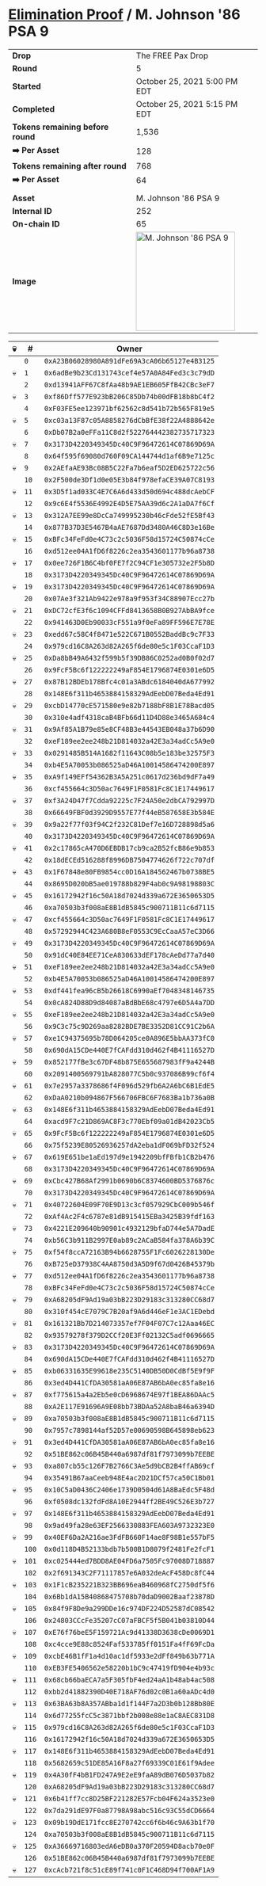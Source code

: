 # [Elimination Proof](./readme.md) / M. Johnson &#039;86 PSA 9

|||
|---|---|
| **Drop** | The FREE Pax Drop |
| **Round** | 5 |
| **Started** | October 25, 2021 5:00 PM EDT |
| **Completed** | October 25, 2021 5:15 PM EDT |
| **Tokens remaining before round** | 1,536 |
| **➡️ Per Asset** | 128 |
| **Tokens remaining after round** | 768 |
| **➡️ Per Asset** | 64 |
| | |
| **Asset** | M. Johnson &#039;86 PSA 9 |
| **Internal ID** | 252 |
| **On-chain ID** | 65 |
| **Image** | <img src="https://tcdn.blokpax.com/94aa4804-2e32-46e1-81b9-081bd67f276d/7a7b5a53110dcd2f79ca756d974c7b022a36a8a030e91ed64e96b1ac814ee851.jpg" height="200" alt="M. Johnson &#039;86 PSA 9" /> |


| 💀 | # | Owner |
| --- | --- | --- |
|  | `0` | `0xA23B06028980A891dFe69A3cA06b65127e4B3125` |
| 💀 | `1` | `0x6adBe9b23Cd131743cef4e57A0A84Fed3c3c79dD` |
|  | `2` | `0xd13941AFF67C8fAa48b9AE1EB605FfB42CBc3eF7` |
| 💀 | `3` | `0xf86Dff577E923bB206C85Db74b00dFB18b8bC4f2` |
|  | `4` | `0xF03FE5ee123971bf62562c8d541b72b565F819e5` |
| 💀 | `5` | `0xc03a13F87c05A8858276dCbBfE38f22A4888642e` |
|  | `6` | `0xDb07B2a0eFFa11C8d2f522764442382735717323` |
| 💀 | `7` | `0x3173D4220349345Dc40C9F96472614C07869D69A` |
|  | `8` | `0x64f595f69080d760F09CA144744d1af6B9e7125c` |
| 💀 | `9` | `0x2AEfaAE93Bc08B5C22Fa7b6eaf5D2ED625722c56` |
|  | `10` | `0x2F500de3Df1d0e05E3b84f978efaCE39A07C8193` |
| 💀 | `11` | `0x3D5f1ad033C4E7C6A6d433d50d694c488dcAebCF` |
|  | `12` | `0x9c6E4f5536E4992E4D5E75AA39d6c2A1aDA7f6Cf` |
| 💀 | `13` | `0x312A7EE99e8DcCa749995230b46cFde52fE5Bf43` |
|  | `14` | `0x877B37D3E5467B4aAE7687Dd3480A46C8D3e16Be` |
| 💀 | `15` | `0xBFc34FeFd0e4C73c2c5036F58d15724C50874cCe` |
|  | `16` | `0xd512ee04A1fD6f8226c2ea3543601177b96a8738` |
| 💀 | `17` | `0x0ee726F1B6C4bf0FE7f2C94CF1e305732e2F5b8D` |
|  | `18` | `0x3173D4220349345Dc40C9F96472614C07869D69A` |
| 💀 | `19` | `0x3173D4220349345Dc40C9F96472614C07869D69A` |
|  | `20` | `0x07Ae3f321Ab9422e978a9f953f34C88907Ecc27b` |
| 💀 | `21` | `0xDC72cfE3f6c1094CFFd8413658B0B927AbBA9fce` |
|  | `22` | `0x941463D0Eb90033cF551a9f0eFa89FF596E7E78E` |
| 💀 | `23` | `0xedd67c58C4f8471e522C671B0552BaddBc9c7F33` |
|  | `24` | `0x979cd16C8A263d82A265f6de80e5c1F03CcaF1D3` |
| 💀 | `25` | `0xDa8bB49A6432f599b5f39DB86C0252ad0B0f02d7` |
|  | `26` | `0x9FcF5Bc6f122222249aF854E1796874E0301e6D5` |
| 💀 | `27` | `0x87B12BDEb178Bfc4c01a3ABdc6184040dA677992` |
|  | `28` | `0x148E6f311b4653884158329AdEebD07Beda4Ed91` |
| 💀 | `29` | `0xcbD14770cE571580e9e82b7188bF8B1E78Bacd05` |
|  | `30` | `0x310e4adf4318caB4BFb66d11D4D88e3465A684c4` |
| 💀 | `31` | `0x9Af85A1B79e85e8CF48B3e44543EB048a37b6D90` |
|  | `32` | `0xeF189ee2ee248b21D814032a42E3a34adCc5A9e0` |
| 💀 | `33` | `0x0291485B514A1682f11643C08b5e183be32575F3` |
|  | `34` | `0xb4E5A70053b086525aD46A10014586474200E897` |
| 💀 | `35` | `0xA9f149EFf54362B3A5A251c0617d236bd9dF7a49` |
|  | `36` | `0xcf455664c3D50ac7649F1F0581Fc8C1E17449617` |
| 💀 | `37` | `0xf3A24D47f7Cdda92225c7F24A50e2dbCA792997D` |
|  | `38` | `0x66649FBF0d3929D9557E77f44eB587658E3b584E` |
| 💀 | `39` | `0x9a22f77f03f94C2f232C81Def7e16D728898d5a6` |
|  | `40` | `0x3173D4220349345Dc40C9F96472614C07869D69A` |
| 💀 | `41` | `0x2c17865cA470D6EBDB17cb9ca2B52fcB86e9b853` |
|  | `42` | `0x18dECEd516288f8996DB7504774626f722c707df` |
| 💀 | `43` | `0x1F67848e80FB9854cc0D16A184562467b0738BE5` |
|  | `44` | `0x8695D020bB5ae019788b829F4ab0c9A98198803C` |
| 💀 | `45` | `0x16172942f16c50A18d7024d339a672E3650653D5` |
|  | `46` | `0xa70503b3f008aE8B1dB5845c900711B11c6d7115` |
| 💀 | `47` | `0xcf455664c3D50ac7649F1F0581Fc8C1E17449617` |
|  | `48` | `0x57292944C423A680B8eF0553C9EcCaaA57eC3D66` |
| 💀 | `49` | `0x3173D4220349345Dc40C9F96472614C07869D69A` |
|  | `50` | `0x91dC40E84EE71CeA830633dEF178cAeDd77a7d40` |
| 💀 | `51` | `0xeF189ee2ee248b21D814032a42E3a34adCc5A9e0` |
|  | `52` | `0xb4E5A70053b086525aD46A10014586474200E897` |
| 💀 | `53` | `0xdf441fea96cB5b26618C6990aEf7048348146735` |
|  | `54` | `0x0cA824D88D9d84087aBdBbE68c4797e6D5A4a7DD` |
| 💀 | `55` | `0xeF189ee2ee248b21D814032a42E3a34adCc5A9e0` |
|  | `56` | `0x9C3c75c9D269aa8282BDE7BE3352D81CC91C2b6A` |
| 💀 | `57` | `0xe1C94375695b78D064205ce0A896E5bbAA373fC0` |
|  | `58` | `0x690dA15CDe440E7fCAFdd310d462f4B41116527D` |
| 💀 | `59` | `0x852177fBe3c67DF48b875E655687983fF9a4244B` |
|  | `60` | `0x2091400569791bA828077C5b0c937086B99cf6f4` |
| 💀 | `61` | `0x7e2957a3378686f4F096d529fb6A2A6bC6B1EdE5` |
|  | `62` | `0xDaA0210b094867F566706FBC6F7683Ba1b736a0B` |
| 💀 | `63` | `0x148E6f311b4653884158329AdEebD07Beda4Ed91` |
|  | `64` | `0xacd9F7c21D869AC8F3c770Ebf09a01dB42023Cb5` |
| 💀 | `65` | `0x9FcF5Bc6f122222249aF854E1796874E0301e6D5` |
|  | `66` | `0x75f5239E80526936257dA2eba1dF069bFD32f524` |
| 💀 | `67` | `0x619E651be1aEd197d9e1942209bfFBfb1CB2b476` |
|  | `68` | `0x3173D4220349345Dc40C9F96472614C07869D69A` |
| 💀 | `69` | `0xCbc427B68Af2991b0690b6C8374600BD5376876c` |
|  | `70` | `0x3173D4220349345Dc40C9F96472614C07869D69A` |
| 💀 | `71` | `0x40722604E09F70E9D13c3cf057929CbC009b546f` |
|  | `72` | `0xAf4Ac2F4c6787e81dB915415EBa3425B39fdf163` |
| 💀 | `73` | `0x4221E209640b90901c4932129bfaD744e5A7DadE` |
|  | `74` | `0xb56C3b911B2997E0ab89c2ACaB584fa378A6b39C` |
| 💀 | `75` | `0xf54f8ccA72163B94b6628755F1Fc6026228130De` |
|  | `76` | `0xB725eD37938C4AA8750d3A5D9f67d0426B45379b` |
| 💀 | `77` | `0xd512ee04A1fD6f8226c2ea3543601177b96a8738` |
|  | `78` | `0xBFc34FeFd0e4C73c2c5036F58d15724C50874cCe` |
| 💀 | `79` | `0xA68205dF9Ad19a03bB223D29183c313280CC68d7` |
|  | `80` | `0x310f454cE7079C7B20af9A6d446eF1e3AC1EDebd` |
| 💀 | `81` | `0x161321Bb7D214073357ef7F04F07C7c12Aaa46EC` |
|  | `82` | `0x93579278f379D2CCf20E3Ff02132C5adf0696665` |
| 💀 | `83` | `0x3173D4220349345Dc40C9F96472614C07869D69A` |
|  | `84` | `0x690dA15CDe440E7fCAFdd310d462f4B41116527D` |
| 💀 | `85` | `0xb06331635E99618e235C5140DB50D0CdBf5E9f9F` |
|  | `86` | `0x3ed4D441CfDA30581aA06E87AB6bA0ec85fa8e16` |
| 💀 | `87` | `0xf775615a4a2Eb5e0cD6968674E97f1BEA86DAAc5` |
|  | `88` | `0xA2E117E91696A9E08bb73BDAa52A8baB46a6394D` |
| 💀 | `89` | `0xa70503b3f008aE8B1dB5845c900711B11c6d7115` |
|  | `90` | `0x7957c7898144af52D57e00690598B645898eb623` |
| 💀 | `91` | `0x3ed4D441CfDA30581aA06E87AB6bA0ec85fa8e16` |
|  | `92` | `0x51BE862c06B45B440a6987df81f7973099b7EEBE` |
| 💀 | `93` | `0xa807cb55c126F7B2766C3Ae5d9bCB2B4ffAB69cf` |
|  | `94` | `0x35491B67aaCeeb948E4ac2D21DCf57ca50C1Bb01` |
| 💀 | `95` | `0x10C5aD0436C2406e1739D0504d61A8BaEdc5F48d` |
|  | `96` | `0xf0508dc132fdFd8A10E2944ff2BE49C526E3b727` |
| 💀 | `97` | `0x148E6f311b4653884158329AdEebD07Beda4Ed91` |
|  | `98` | `0x9ad49fa28e63EF2566330883FEA603A9732323E0` |
| 💀 | `99` | `0x40EF6Da2A216ae3FdFB660F14ae8F98B1e557bF5` |
|  | `100` | `0x0d118D4B52133bdb7b500B1D8079f2481Fe2fcF1` |
| 💀 | `101` | `0xc025444ed7BDD8AE04FD6a7505Fc97008D718887` |
|  | `102` | `0x2f691343C2F71117857e6A032deAcF458Dc8fC44` |
| 💀 | `103` | `0x1F1cB235221B323BB696eaB460968fC2750df5f6` |
|  | `104` | `0x6Bb1dA15B40868475708b70daD9002Baaf23878D` |
| 💀 | `105` | `0x84f9F8De9a299DDe16c974DF224D52587dC08542` |
|  | `106` | `0x24803CCcFe35207cC07aFBCF5f5B041b03810D44` |
| 💀 | `107` | `0xE76f76beE5F159721Ac9d41338D3638cDe0069D1` |
|  | `108` | `0xc4cce9E88c8524Faf533785ff0151Fa4fF69FcDa` |
| 💀 | `109` | `0xcbE46B1fF1a4d10ac1df5933e2dFf849b63b771A` |
|  | `110` | `0xEB3FE5406562e58220b1bC9c47419fD904e4b93c` |
| 💀 | `111` | `0x68cb66baECA7a5F305fbF4ed24aA1b48ab4ac508` |
|  | `112` | `0xbb2d41882390D40E718AF76d02c0B1a60aADc4d0` |
| 💀 | `113` | `0x63BA63b8A357ABba1d1f144F7a2D3b0b128Bb80E` |
|  | `114` | `0x6d77255fcC5c3871bbf2b008e88e1aC8AEC831D8` |
| 💀 | `115` | `0x979cd16C8A263d82A265f6de80e5c1F03CcaF1D3` |
|  | `116` | `0x16172942f16c50A18d7024d339a672E3650653D5` |
| 💀 | `117` | `0x148E6f311b4653884158329AdEebD07Beda4Ed91` |
|  | `118` | `0x5682659c51DE85A16F8a27f69339C01E61f9Adee` |
| 💀 | `119` | `0x4A30fF4bB1FD247A9E2eE9faA89dB076D5037b82` |
|  | `120` | `0xA68205dF9Ad19a03bB223D29183c313280CC68d7` |
| 💀 | `121` | `0x6b41ff7cc8D25BF221282E57Fcb04F624a3523e0` |
|  | `122` | `0x7da291dE97F0a87798A98abc516c93C55dCD6664` |
| 💀 | `123` | `0x09b19DdE171fcc8E270742cc6f6b46c9A63b1f70` |
|  | `124` | `0xa70503b3f008aE8B1dB5845c900711B11c6d7115` |
| 💀 | `125` | `0xA36669716803edA6eDB0a370F20594D8acb70e0F` |
|  | `126` | `0x51BE862c06B45B440a6987df81f7973099b7EEBE` |
| 💀 | `127` | `0xcAcb721f8c51cE89f741c0F1C468D94f700AF1A9` |
